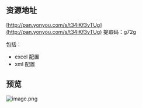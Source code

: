 <a name="BaB3p"></a>
## 资源地址

[http://pan.yonyou.com/s/t34iKf3vTUg](http://pan.yonyou.com/s/t34iKf3vTUg) 提取码：g72g

包括：

- excel 配置
- xml 配置

<a name="Zjz9w"></a>
## 预览

![image.png](http://design.yonyoucloud.com/static/yuque/0/2019/png/85184/1567411682959-bb84b494-20ec-4e3f-8d35-ef3f5d704249.png#align=left&display=inline&height=1362&name=image.png&originHeight=2452&originWidth=2988&size=844929&status=done&width=1660.0000439749836)